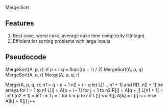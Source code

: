 Merge Sort

Features
-------------------------
1. Best case, worst case, average case time complexity O(nlogn)
2. Efficient for sorting problems with large inputs

Pseudocode
-------------------------
MergeSort(A, p, r):
    if p < r
        q = floor((p + r) / 2)
        MergeSort(A, p, q)
        MergeSort(A, q, r)
        Merge(A, p, q, r)

Merge(A, p, q, r):
    n1 = q - p + 1
    n2 = r - q
    let L[1 .. n1 + 1] and R[1..n2 + 1] be arrays
    for i = 1 to n1
        L[i] = A[p + i - 1]
    for j = 1 to n2
        R[j] = A[q + j]
    L[n1 + 1] = inf
    L[n2 + 1] = inf
    i = 1
    j = 1
    for k = p to r
        if L[i] <= R[j]
            A[k] = L[i]
            i++
        else 
            A[k] = R[j]
            j++
